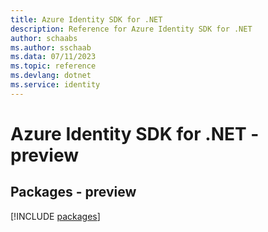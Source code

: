 ```yaml
---
title: Azure Identity SDK for .NET
description: Reference for Azure Identity SDK for .NET
author: schaabs
ms.author: sschaab
ms.data: 07/11/2023
ms.topic: reference
ms.devlang: dotnet
ms.service: identity
---
```

# Azure Identity SDK for .NET - preview
## Packages - preview
[!INCLUDE [packages](identity-index.md)]